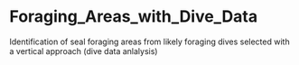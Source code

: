 # Foraging_Areas_with_Dive_Data
Identification of seal foraging areas from likely foraging dives selected with a vertical approach (dive data anlalysis)
